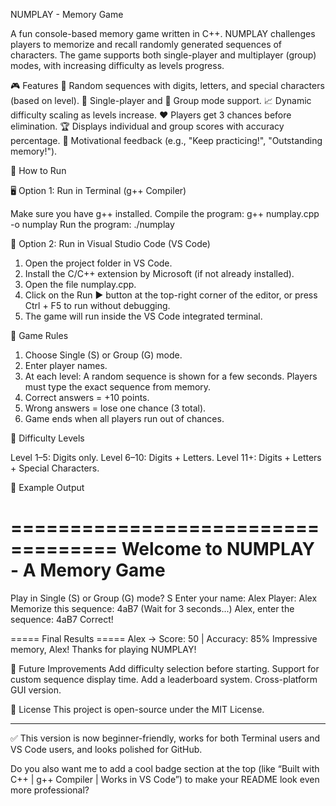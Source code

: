 NUMPLAY - Memory Game

A fun console-based memory game written in C++. NUMPLAY challenges players to memorize and recall randomly generated sequences of characters. The game supports both single-player and multiplayer (group) modes, with increasing difficulty as levels progress.

🎮 Features
🔢 Random sequences with digits, letters, and special characters (based on level).
👤 Single-player and 👥 Group mode support.
📈 Dynamic difficulty scaling as levels increase.
❤ Players get 3 chances before elimination.
🏆 Displays individual and group scores with accuracy percentage.
🎯 Motivational feedback (e.g., "Keep practicing!", "Outstanding memory!").

🚀 How to Run

🖥 Option 1: Run in Terminal (g++ Compiler)

Make sure you have g++ installed.
Compile the program:
g++ numplay.cpp -o numplay
Run the program:
./numplay

📝 Option 2: Run in Visual Studio Code (VS Code)

1. Open the project folder in VS Code.
2. Install the C/C++ extension by Microsoft (if not already installed).
3. Open the file numplay.cpp.
4. Click on the Run ▶ button at the top-right corner of the editor, or press Ctrl + F5 to run without debugging.
5. The game will run inside the VS Code integrated terminal.



📖 Game Rules

1. Choose Single (S) or Group (G) mode.
2. Enter player names.
3. At each level:
A random sequence is shown for a few seconds.
Players must type the exact sequence from memory.
4. Correct answers = +10 points.
5. Wrong answers = lose one chance (3 total).
6. Game ends when all players run out of chances.

🧠 Difficulty Levels

Level 1–5: Digits only.
Level 6–10: Digits + Letters.
Level 11+: Digits + Letters + Special Characters.

🏅 Example Output

===================================
   Welcome to NUMPLAY - A Memory Game
===================================
Play in Single (S) or Group (G) mode? S
Enter your name: Alex
Player: Alex
Memorize this sequence: 4aB7
(Wait for 3 seconds...)
Alex, enter the sequence: 4aB7
Correct!

===== Final Results =====
Alex → Score: 50 | Accuracy: 85%
Impressive memory, Alex!
Thanks for playing NUMPLAY!

📌 Future Improvements
Add difficulty selection before starting.
Support for custom sequence display time.
Add a leaderboard system.
Cross-platform GUI version.

📜 License
This project is open-source under the MIT License.


---

✅ This version is now beginner-friendly, works for both Terminal users and VS Code users, and looks polished for GitHub.

Do you also want me to add a cool badge section at the top (like “Built with C++ | g++ Compiler | Works in VS Code”) to make your README look even more professional?
